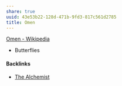 ```yaml
---
share: true
uuid: 43e53b22-128d-471b-9fd3-817c561d2785
title: Omen
---
```

[Omen - Wikipedia](https://en.wikipedia.org/wiki/Omen)

* Butterflies

#### Backlinks

* [The Alchemist](/0eaeffc3-edc5-48f1-8f97-1bcca701739a)